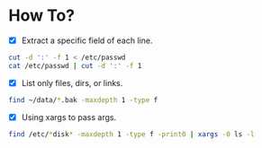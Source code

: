 # How To?

- [x] Extract a specific field of each line.

```bash
cut -d ':' -f 1 < /etc/passwd
cat /etc/passwd | cut -d ':' -f 1
```

- [x] List only files, dirs, or links.

```bash
find ~/data/*.bak -maxdepth 1 -type f
```

- [x] Using xargs to pass args.

```bash
find /etc/*disk* -maxdepth 1 -type f -print0 | xargs -0 ls -l
```

